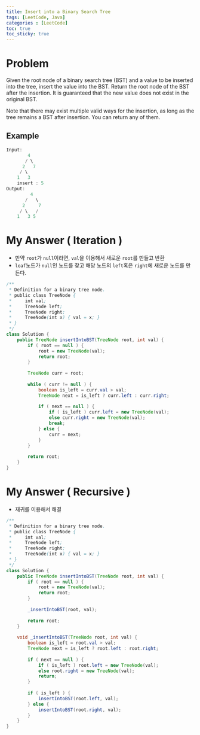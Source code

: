```yaml
---
title: Insert into a Binary Search Tree
tags: [LeetCode, Java]
categories : [LeetCode]
toc: true
toc_sticky: true
---
```


# Problem

Given the root node of a binary search tree (BST) and a value to be inserted into the tree, insert the value into the BST. Return the root node of the BST after the insertion. It is guaranteed that the new value does not exist in the original BST.

Note that there may exist multiple valid ways for the insertion, as long as the tree remains a BST after insertion. You can return any of them.

## Example

```swift
Input: 
        4
       / \
      2   7
     / \
    1   3
    insert : 5
Output: 
         4
       /   \
      2     7
     / \   /
    1   3 5
```

# My Answer ( Iteration )
  
* 만약 `root`가 `null`이라면, `val`을 이용해서 새로운 `root`를 만들고 반환
* `leaf`노드가 `null`인 노드를 찾고 해당 노드의 `left`혹은 `right`에 새로운 노드를 만든다.

```java
/**
 * Definition for a binary tree node.
 * public class TreeNode {
 *     int val;
 *     TreeNode left;
 *     TreeNode right;
 *     TreeNode(int x) { val = x; }
 * }
 */
class Solution {
    public TreeNode insertIntoBST(TreeNode root, int val) {
        if ( root == null ) {
            root = new TreeNode(val);
            return root;
        }
        
        TreeNode curr = root;
        
        while ( curr != null ) {
            boolean is_left = curr.val > val;
            TreeNode next = is_left ? curr.left : curr.right; 
            
            if ( next == null ) {
                if ( is_left ) curr.left = new TreeNode(val);
                else curr.right = new TreeNode(val);
                break;
            } else {
                curr = next;
            }            
        }
        
        return root;
    }
}
```

# My Answer ( Recursive )

* 재귀를 이용해서 해결

```java
/**
 * Definition for a binary tree node.
 * public class TreeNode {
 *     int val;
 *     TreeNode left;
 *     TreeNode right;
 *     TreeNode(int x) { val = x; }
 * }
 */
class Solution {
    public TreeNode insertIntoBST(TreeNode root, int val) {
        if ( root == null ) {
            root = new TreeNode(val);
            return root;
        }
        
        _insertIntoBST(root, val);
        
        return root;
    }
    
    void _insertIntoBST(TreeNode root, int val) {
        boolean is_left = root.val > val;
        TreeNode next = is_left ? root.left : root.right; 
            
        if ( next == null ) {
            if ( is_left ) root.left = new TreeNode(val);
            else root.right = new TreeNode(val);
            return;
        }
        
        if ( is_left ) {
            insertIntoBST(root.left, val);
        } else {
            insertIntoBST(root.right, val);
        }
    }
}
```

